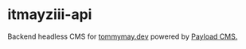 # itmayziii-api
Backend headless CMS for [tommymay.dev][tommymay-dev] powered by [Payload CMS.][payload-cms]

[payload-cms]: https://payloadcms.com/

[tommymay-dev]: https://tommymay.dev
